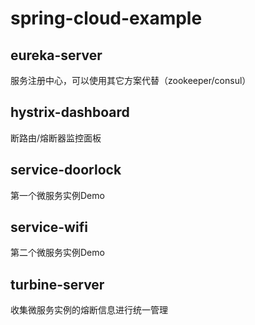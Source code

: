 # spring-cloud-example
## eureka-server
服务注册中心，可以使用其它方案代替（zookeeper/consul）
## hystrix-dashboard 
断路由/熔断器监控面板
## service-doorlock
第一个微服务实例Demo
## service-wifi
第二个微服务实例Demo
## turbine-server
收集微服务实例的熔断信息进行统一管理